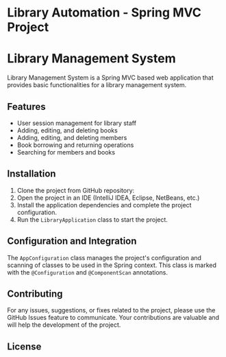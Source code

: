 
# Library Automation - Spring MVC Project

# Library Management System

Library Management System is a Spring MVC based web application that provides basic functionalities for a library management system.

## Features

- User session management for library staff
- Adding, editing, and deleting books
- Adding, editing, and deleting members
- Book borrowing and returning operations
- Searching for members and books

## Installation

1. Clone the project from GitHub repository:
2. Open the project in an IDE (IntelliJ IDEA, Eclipse, NetBeans, etc.)
3. Install the application dependencies and complete the project configuration.
4. Run the `LibraryApplication` class to start the project.

## Configuration and Integration

The `AppConfiguration` class manages the project's configuration and scanning of classes to be used in the Spring context. This class is marked with the `@Configuration` and `@ComponentScan` annotations.


## Contributing

For any issues, suggestions, or fixes related to the project, please use the GitHub Issues feature to communicate. Your contributions are valuable and will help the development of the project.

## License

